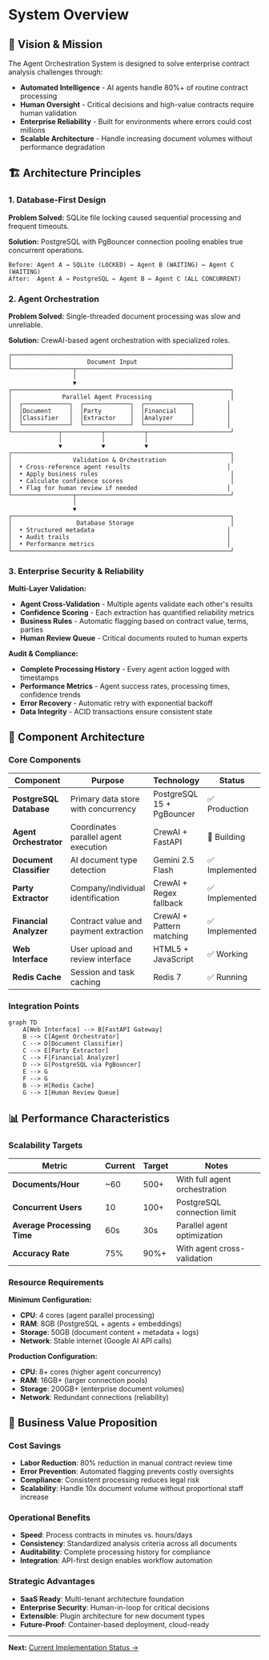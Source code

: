 # System Overview

## 🎯 Vision & Mission

The Agent Orchestration System is designed to solve enterprise contract analysis challenges through:

- **Automated Intelligence** - AI agents handle 80%+ of routine contract processing
- **Human Oversight** - Critical decisions and high-value contracts require human validation
- **Enterprise Reliability** - Built for environments where errors could cost millions
- **Scalable Architecture** - Handle increasing document volumes without performance degradation

## 🏗️ Architecture Principles

### 1. Database-First Design
**Problem Solved:** SQLite file locking caused sequential processing and frequent timeouts.

**Solution:** PostgreSQL with PgBouncer connection pooling enables true concurrent operations.

```
Before: Agent A → SQLite (LOCKED) ← Agent B (WAITING) ← Agent C (WAITING)
After:  Agent A → PostgreSQL ← Agent B ← Agent C (ALL CONCURRENT)
```

### 2. Agent Orchestration
**Problem Solved:** Single-threaded document processing was slow and unreliable.

**Solution:** CrewAI-based agent orchestration with specialized roles.

```
┌─────────────────────────────────────────────────────────────┐
│                     Document Input                          │
└─────────────────┬───────────────────────────────────────────┘
                  │
                  ▼
┌─────────────────────────────────────────────────────────────┐
│              Parallel Agent Processing                      │
│  ┌─────────────┐  ┌─────────────┐  ┌─────────────┐         │
│  │Document     │  │Party        │  │Financial    │         │
│  │Classifier   │  │Extractor    │  │Analyzer     │         │
│  └─────────────┘  └─────────────┘  └─────────────┘         │
└─────────────┬───────────┬───────────┬───────────────────────┘
              │           │           │
              ▼           ▼           ▼
┌─────────────────────────────────────────────────────────────┐
│                 Validation & Orchestration                  │
│  • Cross-reference agent results                           │
│  • Apply business rules                                     │
│  • Calculate confidence scores                              │
│  • Flag for human review if needed                         │
└─────────────────┬───────────────────────────────────────────┘
                  │
                  ▼
┌─────────────────────────────────────────────────────────────┐
│                  Database Storage                           │
│  • Structured metadata                                     │
│  • Audit trails                                            │
│  • Performance metrics                                     │
└─────────────────────────────────────────────────────────────┘
```

### 3. Enterprise Security & Reliability

**Multi-Layer Validation:**
- **Agent Cross-Validation** - Multiple agents validate each other's results
- **Confidence Scoring** - Each extraction has quantified reliability metrics
- **Business Rules** - Automatic flagging based on contract value, terms, parties
- **Human Review Queue** - Critical documents routed to human experts

**Audit & Compliance:**
- **Complete Processing History** - Every agent action logged with timestamps
- **Performance Metrics** - Agent success rates, processing times, confidence trends
- **Error Recovery** - Automatic retry with exponential backoff
- **Data Integrity** - ACID transactions ensure consistent state

## 🔧 Component Architecture

### Core Components

| Component | Purpose | Technology | Status |
|-----------|---------|------------|--------|
| **PostgreSQL Database** | Primary data store with concurrency | PostgreSQL 15 + PgBouncer | ✅ Production |
| **Agent Orchestrator** | Coordinates parallel agent execution | CrewAI + FastAPI | 🔄 Building |
| **Document Classifier** | AI document type detection | Gemini 2.5 Flash | ✅ Implemented |
| **Party Extractor** | Company/individual identification | CrewAI + Regex fallback | ✅ Implemented |
| **Financial Analyzer** | Contract value and payment extraction | CrewAI + Pattern matching | ✅ Implemented |
| **Web Interface** | User upload and review interface | HTML5 + JavaScript | ✅ Working |
| **Redis Cache** | Session and task caching | Redis 7 | ✅ Running |

### Integration Points

```mermaid
graph TD
    A[Web Interface] --> B[FastAPI Gateway]
    B --> C[Agent Orchestrator]
    C --> D[Document Classifier]
    C --> E[Party Extractor]
    C --> F[Financial Analyzer]
    D --> G[PostgreSQL via PgBouncer]
    E --> G
    F --> G
    B --> H[Redis Cache]
    G --> I[Human Review Queue]
```

## 📊 Performance Characteristics

### Scalability Targets

| Metric | Current | Target | Notes |
|--------|---------|--------|-------|
| **Documents/Hour** | ~60 | 500+ | With full agent orchestration |
| **Concurrent Users** | 10 | 100+ | PostgreSQL connection limit |
| **Average Processing Time** | 60s | 30s | Parallel agent optimization |
| **Accuracy Rate** | 75% | 90%+ | With agent cross-validation |

### Resource Requirements

**Minimum Configuration:**
- **CPU**: 4 cores (agent parallel processing)
- **RAM**: 8GB (PostgreSQL + agents + embeddings)
- **Storage**: 50GB (document content + metadata + logs)
- **Network**: Stable internet (Google AI API calls)

**Production Configuration:**
- **CPU**: 8+ cores (higher agent concurrency)
- **RAM**: 16GB+ (larger connection pools)
- **Storage**: 200GB+ (enterprise document volumes)
- **Network**: Redundant connections (reliability)

## 🎯 Business Value Proposition

### Cost Savings
- **Labor Reduction**: 80% reduction in manual contract review time
- **Error Prevention**: Automated flagging prevents costly oversights  
- **Compliance**: Consistent processing reduces legal risk
- **Scalability**: Handle 10x document volume without proportional staff increase

### Operational Benefits
- **Speed**: Process contracts in minutes vs. hours/days
- **Consistency**: Standardized analysis criteria across all documents
- **Auditability**: Complete processing history for compliance
- **Integration**: API-first design enables workflow automation

### Strategic Advantages
- **SaaS Ready**: Multi-tenant architecture foundation
- **Enterprise Security**: Human-in-loop for critical decisions
- **Extensible**: Plugin architecture for new document types
- **Future-Proof**: Container-based deployment, cloud-ready

---

**Next:** [Current Implementation Status →](./02-current-implementation.md)